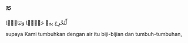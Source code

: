 ##### 15

<span class="ayah">لِّنُخْرِجَ بِهِۦ حَبًّۭا وَنَبَاتًۭا</span>

<span class="ayah_translation">supaya Kami tumbuhkan dengan air itu biji-bijian dan tumbuh-tumbuhan,</span>
